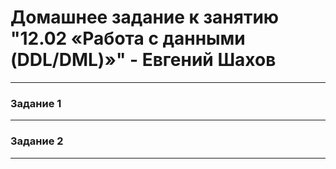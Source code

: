 # Домашнее задание к занятию "12.02 «Работа с данными (DDL/DML)»" - Евгений Шахов
---
### Задание 1



---
### Задание 2



---
